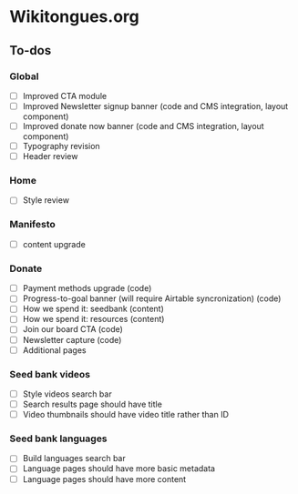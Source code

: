 # Wikitongues.org

## To-dos

### Global
- [ ] Improved CTA module
- [ ] Improved Newsletter signup banner (code and CMS integration, layout component)
- [ ] Improved donate now banner (code and CMS integration, layout component)
- [ ] Typography revision
- [ ] Header review

### Home
- [ ] Style review

### Manifesto
- [ ] content upgrade

### Donate
- [ ] Payment methods upgrade (code)
- [ ] Progress-to-goal banner (will require Airtable syncronization) (code)
- [ ] How we spend it: seedbank (content)
- [ ] How we spend it: resources (content)
- [ ] Join our board CTA (code)
- [ ] Newsletter capture (code)
- [ ] Additional pages

### Seed bank videos
- [ ] Style videos search bar
- [ ] Search results page should have title
- [ ] Video thumbnails should have video title rather than ID

### Seed bank languages
- [ ] Build languages search bar
- [ ] Language pages should have more basic metadata
- [ ] Language pages should have more content